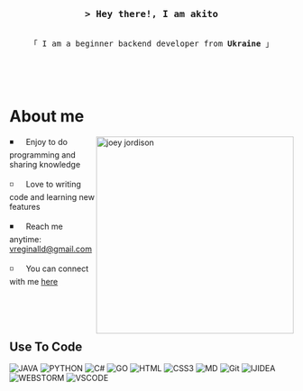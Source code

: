 <!-- Intro  -->
<h3 align="center">
        <samp>&gt; Hey there!, I am akito</samp>
</h3>


<p align="center"> 
  <samp>
    <br>
    「 I am a beginner backend developer from <b>Ukraine</b> 」
    <br>
    <br>
  </samp>
</p>

<br>
<br>

<!-- About Section -->
 # About me
 
<p>
 <img align="right" width="350" src="../joey.gif" alt="joey jordison" />
  
 ◾ &emsp; Enjoy to do programming and sharing knowledge <br/><br/>
 ◽ &emsp; Love to writing code and learning new features<br/><br/>
 ◾ &emsp; Reach me anytime: vreginalld@gmail.com<br/><br/>
 ◽ &emsp; You can connect with me [here](https://t.me/slezkipotekli)
  

</p>

<br/>
<br/>
<br/>

## Use To Code

![JAVA](https://img.shields.io/badge/Java-ED8B00?style=for-the-badge&logo=openjdk&logoColor=white)
![PYTHON](https://img.shields.io/badge/Python-14354C?style=for-the-badge&logo=python&logoColor=white)
![C#](https://img.shields.io/badge/C%23-239120?style=for-the-badge&logo=c-sharp&logoColor=white)
![GO](https://img.shields.io/badge/Go-00ADD8?style=for-the-badge&logo=go&logoColor=white)
![HTML](https://img.shields.io/badge/HTML5-E34F26?style=for-the-badge&logo=html5&logoColor=white)
![CSS3](https://img.shields.io/badge/CSS3-1572B6?style=for-the-badge&logo=css3&logoColor=white)
![MD](https://img.shields.io/badge/Markdown-000000?style=for-the-badge&logo=markdown&logoColor=white)
![Git](https://img.shields.io/badge/Git-F05032?style=for-the-badge&logo=git&logoColor=white)
![IJIDEA](https://img.shields.io/badge/IntelliJ_IDEA-000000.svg?style=for-the-badge&logo=intellij-idea&logoColor=white)
![WEBSTORM](https://img.shields.io/badge/WebStorm-000000?style=for-the-badge&logo=WebStorm&logoColor=white)
![VSCODE](https://img.shields.io/badge/Visual_Studio_Code-0078D4?style=for-the-badge&logo=visual%20studio%20code&logoColor=white)


<br/>
